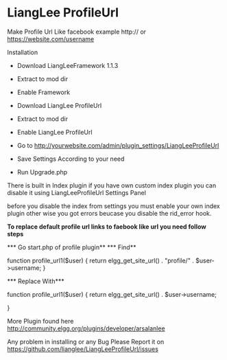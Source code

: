 LiangLee ProfileUrl
=====================

Make Profile Url Like facebook example http:// or https://website.com/username

Installation

* Download LiangLeeFramework 1.1.3

* Extract to mod dir

* Enable Framework

* Download LiangLee ProfileUrl

* Extract to mod dir

* Enable LiangLee ProfileUrl

* Go to http://yourwebsite.com/admin/plugin_settings/LiangLeeProfileUrl

* Save Settings According to your need

* Run Upgrade.php


There is built in Index plugin if you have own custom index plugin you can disable it using LiangLeeProfileUrl Settings Panel

before you disable the index from settings you must enable your own index plugin other wise you got errors beucase you disable the rid_error hook.

**To replace default profile url links to faebook like url you need follow steps**

*** Go start.php of profile plugin**
*** Find**

function profile_url1($user) {
return elgg_get_site_url() . "profile/" . $user->username;
}

*** Replace With***

function profile_url1($user) {
return elgg_get_site_url() . $user->username;

}


More Plugin found here http://community.elgg.org/plugins/developer/arsalanlee

Any problem in installing or any Bug Please Report it on https://github.com/lianglee/LiangLeeProfileUrl/issues

